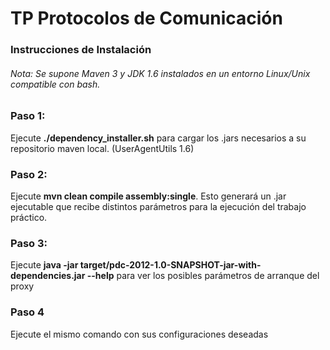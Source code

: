# TP Protocolos de Comunicación

### Instrucciones de Instalación

###### Nota: Se supone Maven 3 y JDK 1.6 instalados en un entorno Linux/Unix compatible con bash.

### Paso 1: 
Ejecute **./dependency_installer.sh** para cargar los .jars necesarios a su repositorio maven local. (UserAgentUtils 1.6)

### Paso 2:
Ejecute **mvn clean compile assembly:single**. Esto generará un .jar ejecutable que recibe distintos parámetros para la ejecución del trabajo práctico.

### Paso 3:
Ejecute **java -jar target/pdc-2012-1.0-SNAPSHOT-jar-with-dependencies.jar --help** para ver los posibles parámetros de arranque del proxy

### Paso 4
Ejecute el mismo comando con sus configuraciones deseadas
